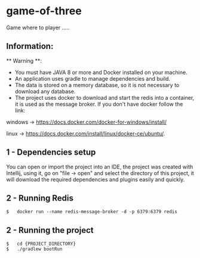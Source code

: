# game-of-three

Game where to player .....


## Information:

** Warning **: 

- You must have JAVA 8 or more and Docker installed on your machine.
- An application uses gradle to manage dependencies and build.
- The data is stored on a memory database, so it is not necessary to download any database.
- The project uses docker to download and start the redis into a container, it is used as the message broker. 
If you don't have docker follow the link: 

windows -> https://docs.docker.com/docker-for-windows/install/ 

linux -> https://docs.docker.com/install/linux/docker-ce/ubuntu/.

## 1 - Dependencies setup

You can open or import the project into an IDE, the project was created with Intellij, using it, go on "file -> open"
and select the directory of this project, it will download the required dependencies and plugins easily and quickly.

## 2 - Running Redis 

```
$   docker run --name redis-message-broker -d -p 6379:6379 redis
```

## 2 - Running the project

```
$   cd {PROJECT_DIRECTORY}
$   ./gradlew bootRun
```

